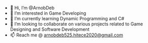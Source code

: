 - 👋 Hi, I’m @ArnobDeb
- 👀 I’m interested in Game Developing
- 🌱 I’m currently learning Dynamic Programming and C#
- 💞️ I’m looking to collaborate on various projects related to Game Designing and Software Development
- 📫 Reach me @ arnobdeb525.hitece2020@gmail.com 

<!---
ArnobDeb/ArnobDeb is a ✨ special ✨ repository because its `README.md` (this file) appears on your GitHub profile.
You can click the Preview link to take a look at your changes.
--->
